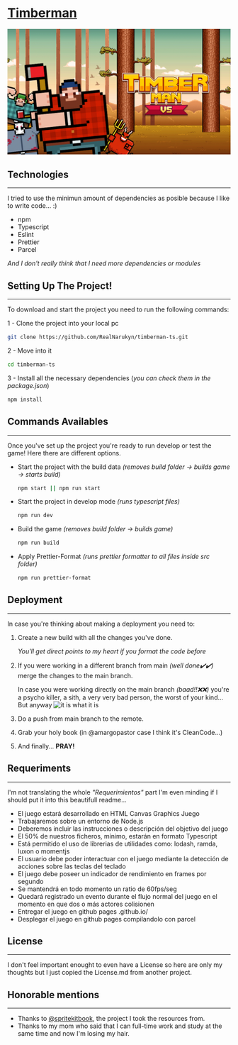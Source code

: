 # [Timberman](https://realnarukyn.github.io/timberman-ts/)

<p align="center">
  <img src="./public/img/timberman-front-page.jpg">
</p>

## Technologies

---

I tried to use the minimun amount of dependencies as posible because I like to write code... :)

- npm
- Typescript
- Eslint
- Prettier
- Parcel

_And I don't really think that I need more dependencies or modules_

## Setting Up The Project!

---

To download and start the project you need to run the following commands:

1 - Clone the project into your local pc

```bash
git clone https://github.com/RealNarukyn/timberman-ts.git
```

2 - Move into it

```bash
cd timberman-ts
```

3 - Install all the necessary dependencies (_you can check them in the package.json_)

```bash
npm install
```

## Commands Availables

---

Once you've set up the project you're ready to run develop or test the game! Here there are different options.

- Start the project with the build data _(removes build folder -> builds game -> starts build)_

  ```bash
  npm start || npm run start
  ```

- Start the project in develop mode _(runs typescript files)_

  ```bash
  npm run dev
  ```

- Build the game _(removes build folder -> builds game)_

  ```bash
  npm run build
  ```

- Apply Prettier-Format _(runs prettier formatter to all files inside src folder)_

  ```bash
  npm run prettier-format
  ```

## Deployment

---

In case you're thinking about making a deployment you need to:

1. Create a new build with all the changes you've done.

   _You'll get direct points to my heart if you format the code before_

2. If you were working in a different branch from main _(well done✔️✔️)_ merge the changes to the main branch.

   In case you were working directly on the main branch _(baad!!❌❌)_ you're a psycho killer, a sith, a very very bad person, the worst of your kind... But anyway ![it is what it is](https://c.tenor.com/isdqGRRdJCcAAAAd/it-is-what-it-is-it-is.gif)

3. Do a push from main branch to the remote.

4. Grab your holy book (in @amargopastor case I think it's CleanCode...)

5. And finally... **PRAY!**

## Requeriments

---

I'm not translating the whole _"Requerimientos"_ part I'm even minding if I should put it into this beautifull readme...

- El juego estará desarrollado en HTML Canvas Graphics Juego
- Trabajaremos sobre un entorno de Node.js
- Deberemos incluir las instrucciones o descripción del objetivo del juego
- El 50% de nuestros ficheros, mínimo, estarán en formato Typescript
- Está permitido el uso de librerias de utilidades como: lodash, ramda, luxon o momentjs
- El usuario debe poder interactuar con el juego mediante la detección de acciones sobre las teclas del teclado
- El juego debe poseer un indicador de rendimiento en frames por segundo
- Se mantendrá en todo momento un ratio de 60fps/seg
- Quedará registrado un evento durante el flujo normal del juego en el momento en que dos o más actores colisionen
- Entregar el juego en github pages <usuario>.github.io/<repositorio>
- Desplegar el juego en github pages compilandolo con parcel

## License

---

I don't feel important enought to even have a License so here are only my thoughts but I just copied the License.md from another project.

## Honorable mentions

---

- Thanks to [@spritekitbook](https://github.com/spritekitbook/timberman-swift), the project I took the resources from.
- Thanks to my mom who said that I can full-time work and study at the same time and now I'm losing my hair.
